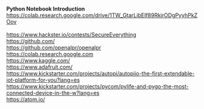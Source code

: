 __Python Notebook Introduction__
<br/>https://colab.research.google.com/drive/1TW_GtarLibEIf89RkjrODgPyyhPkZOoy
<br/>
<br/>https://www.hackster.io/contests/SecureEverything
<br/>https://github.com/
<br/>https://github.com/openalpr/openalpr
<br/>https://colab.research.google.com
<br/>https://www.kaggle.com/
<br/>https://www.adafruit.com/
<br/>https://www.kickstarter.com/projects/autopi/autopiio-the-first-extendable-iot-platform-for-you?lang=es
<br/>https://www.kickstarter.com/projects/pycom/pylife-and-pygo-the-most-connected-device-in-the-w?lang=es
<br/>https://atom.io/

